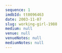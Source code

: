 ```yaml
---
sequence: 1
imdbId: tt0096463
date: 2003-11-07
slug: working-girl-1988
medium: null
venue: null
venueNotes: null
mediumNotes: null
---
```


